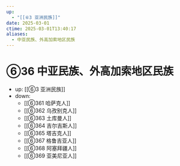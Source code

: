 ```yaml
---
up:
  - "[[⑥3 亚洲民族]]"
date: 2025-03-01
ctime: 2025-03-01T13:40:17
aliases:
  - 中亚民族、外高加索地区民族
---
```


# ⑥36 中亚民族、外高加索地区民族

- up: [[⑥3 亚洲民族]]
- down:	
	- [[⑥361 哈萨克人]]
	- [[⑥362 乌孜别克人]]
	- [[⑥363 土库曼人]]
	- [[⑥364 吉尔吉斯人]]
	- [[⑥365 塔吉克人]]
	- [[⑥367 格鲁吉亚人]]
	- [[⑥368 阿塞拜疆人]]
	- [[⑥369 亚美尼亚人]]
	
